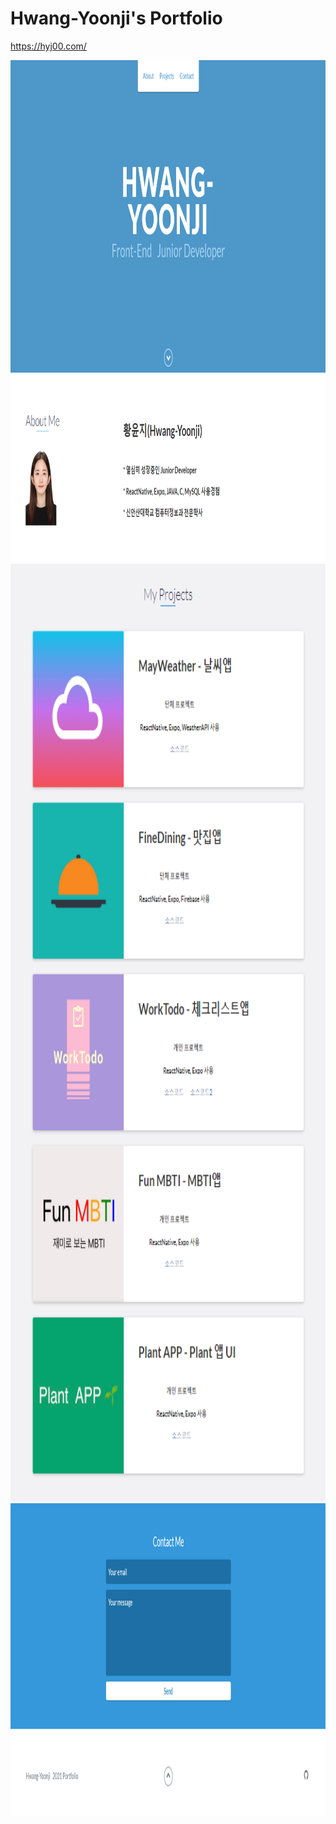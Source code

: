 # Hwang-Yoonji's Portfolio

<https://hyj00.com/>

<img src="images/1.png" width="1000" height="500">
<img src="images/2.png" width="1000" height="300">
<img src="images/3.png" width="1000" height="1500">
<img src="images/4.png" width="1000" height="500">
